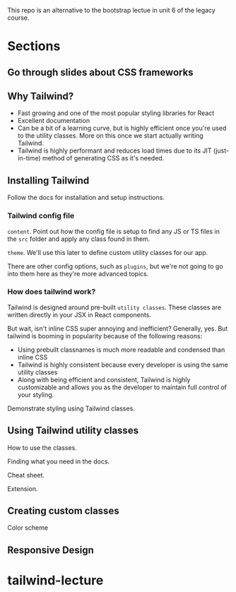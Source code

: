 This repo is an alternative to the bootstrap lectue in unit 6 of the legacy course. 

# Sections

## Go through slides about CSS frameworks

## Why Tailwind?
- Fast growing and one of the most popular styling libraries for React
- Excellent documentation
- Can be a bit of a learning curve, but is highly efficient once you're used to the utility classes. More on this once we start actually writing Tailwind.
- Tailwind is highly performant and reduces load times due to its JIT (just-in-time) method of generating CSS as it's needed.

## Installing Tailwind

Follow the docs for installation and setup instructions. 

### Tailwind config file

`content`. Point out how the config file is setup to find any JS or TS files in the `src` folder and apply any class found in them. 

`theme`. We'll use this later to define custom utility classes for our app. 

There are other config options, such as `plugins`, but we're not going to go into them here as they're more advanced topics. 

### How does tailwind work? 

Tailwind is designed around pre-built `utility classes`. These classes are written directly in your JSX in React components. 

But wait, isn't inline CSS super annoying and inefficient? Generally, yes. But tailwind is booming in popularity because of the following reasons:
- Using prebuilt classnames is much more readable and condensed than inline CSS
- Tailwind is highly consistent because every developer is using the same utility classes
- Along with being efficient and consistent, Tailwind is highly customizable and allows you as the developer to maintain full control of your styling. 

Demonstrate styling using Tailwind classes. 

## Using Tailwind utility classes

How to use the classes. 

Finding what you need in the docs.

Cheat sheet.

Extension. 


## Creating custom classes

Color scheme

## Responsive Design

# tailwind-lecture
